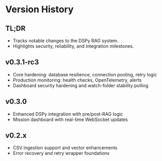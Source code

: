 # Version History

## TL;DR

- Tracks notable changes to the DSPy RAG system.
- Highlights security, reliability, and integration milestones.

## v0.3.1-rc3

- Core hardening: database resilience, connection pooling, retry logic
- Production monitoring: health checks, OpenTelemetry, alerts
- Dashboard security hardening and watch-folder stability polling

## v0.3.0

- Enhanced DSPy integration with pre/post-RAG logic
- Mission dashboard with real-time WebSocket updates

## v0.2.x

- CSV ingestion support and vector enhancements
- Error recovery and retry wrapper foundations
